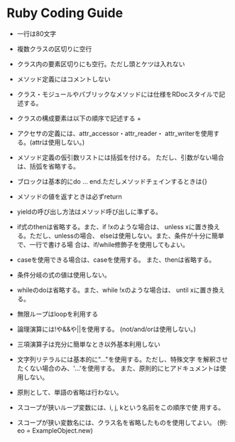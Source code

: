 # Ruby Coding Guide
  
* 一行は80文字
* 複数クラスの区切りに空行
* クラス内の要素区切りにも空行。ただし頭とケツは入れない
* メソッド定義にはコメントしない
* クラス・モジュールやパブリックなメソッドには仕様をRDocスタイルで記述する。
* クラスの構成要素は以下の順序で記述する
  + 
* アクセサの定義には、attr_accessor・attr_reader・ attr_writerを使用する。(attrは使用しない。)
* メソッド定義の仮引数リストには括弧を付ける。 ただし、引数がない場合は、括弧を省略する。
* ブロックは基本的にdo ... end.ただしメソッドチェインするときは{}
* メソッドの値を返すときは必ずreturn
* yieldの呼び出し方法はメソッド呼び出しに準ずる。
* if式のthenは省略する。また、if !xのような場合は、 unless xに置き換える。ただし、unlessの場合、 elseは使用しない。また、条件が十分に簡単で、一行で書ける場 合は、if/while修飾子を使用してもよい。
* caseを使用できる場合は、caseを使用する。 また、thenは省略する。
* 条件分岐の式の値は使用しない。
* whileのdoは省略する。また、while !xのような場合は、 until xに置き換える。
* 無限ループはloopを利用する
* 論理演算には!や&&や||を使用する。 (not/and/orは使用しない。)
* 三項演算子は充分に簡単なとき以外基本利用しない
* 文字列リテラルには基本的に"..."を使用する。ただし、特殊文字 を解釈させたくない場合のみ、'...'を使用する。 また、原則的にヒアドキュメントは使用しない。

* 原則として、単語の省略は行わない。
* スコープが狭いループ変数には、i, j, kという名前をこの順序で使 用する。
* スコープが狭い変数名には、クラス名を省略したものを使用してよい。 (例: eo = ExampleObject.new)



